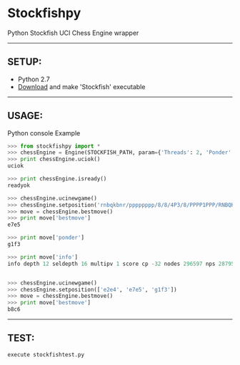 # Stockfishpy

Python Stockfish UCI Chess Engine wrapper



---------
## SETUP:
* Python 2.7
* [Download](http://www.stockfishchess.com/) and make 'Stockfish' executable


------
## USAGE:

Python console Example
```python
>>> from stockfishpy import *
>>> chessEngine = Engine(STOCKFISH_PATH, param={'Threads': 2, 'Ponder': 'true'})
>>> print chessEngine.uciok()
uciok

>>> print chessEngine.isready()
readyok

>>> chessEngine.ucinewgame()
>>> chessEngine.setposition('rnbqkbnr/pppppppp/8/8/4P3/8/PPPP1PPP/RNBQKBNR b KQkq e3 0 1')
>>> move = chessEngine.bestmove()
>>> print move['bestmove']
e7e5

>>> print move['ponder']
g1f3

>>> print move['info']
info depth 12 seldepth 16 multipv 1 score cp -32 nodes 296597 nps 2879582 tbhits 0 time 103 pv e7e5 g1f3 b8c6 f1b5 g8f6 d2d3 f8c5 e1g1 e8g8 b5c6 d7c6 f3e5 d8e7


>>> chessEngine.ucinewgame()
>>> chessEngine.setposition(['e2e4', 'e7e5', 'g1f3'])
>>> move = chessEngine.bestmove()
>>> print move['bestmove']
b8c6

```


-----
## TEST:

```
execute stockfishtest.py
```